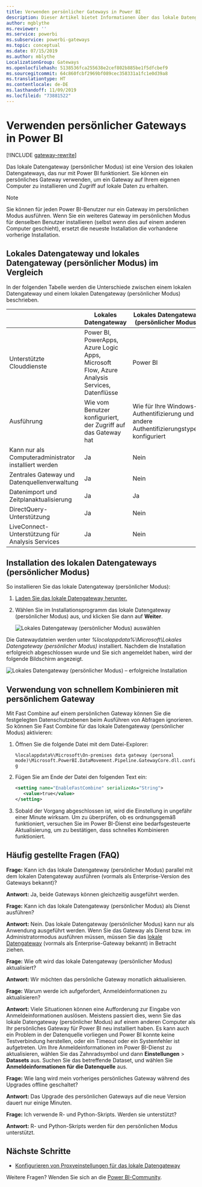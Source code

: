 ```yaml
---
title: Verwenden persönlicher Gateways in Power BI
description: Dieser Artikel bietet Informationen über das lokale Datengateway (persönlicher Modus) für Power BI, die Benutzer zum Herstellen einer Verbindung mit lokalen Daten verwenden können.
author: mgblythe
ms.reviewer: ''
ms.service: powerbi
ms.subservice: powerbi-gateways
ms.topic: conceptual
ms.date: 07/15/2019
ms.author: mblythe
LocalizationGroup: Gateways
ms.openlocfilehash: 5138536fca255638e2cef802b885be1f5dfcbef9
ms.sourcegitcommit: 64c860fcbf2969bf089cec358331a1fc1e0d39a8
ms.translationtype: HT
ms.contentlocale: de-DE
ms.lasthandoff: 11/09/2019
ms.locfileid: "73881522"
---
```

# <a name="use-personal-gateways-in-power-bi"></a>Verwenden persönlicher Gateways in Power BI

[!INCLUDE [gateway-rewrite](includes/gateway-rewrite.md)]

Das lokale Datengateway (persönlicher Modus) ist eine Version des lokalen Datengateways, das nur mit Power BI funktioniert. Sie können ein persönliches Gateway verwenden, um ein Gateway auf Ihrem eigenen Computer zu installieren und Zugriff auf lokale Daten zu erhalten.

> [!NOTE]
> Sie können für jeden Power BI-Benutzer nur ein Gateway im persönlichen Modus ausführen. Wenn Sie ein weiteres Gateway im persönlichen Modus für denselben Benutzer installieren (selbst wenn dies auf einem anderen Computer geschieht), ersetzt die neueste Installation die vorhandene vorherige Installation.

## <a name="on-premises-data-gateway-vs-on-premises-data-gateway-personal-mode"></a>Lokales Datengateway und lokales Datengateway (persönlicher Modus) im Vergleich

In der folgenden Tabelle werden die Unterschiede zwischen einem lokalen Datengateway und einem lokalen Datengateway (persönlicher Modus) beschrieben.

|   |Lokales Datengateway | Lokales Datengateway (persönlicher Modus) |
| ---- | ---- | ---- |
|Unterstützte Clouddienste |Power BI, PowerApps, Azure Logic Apps, Microsoft Flow, Azure Analysis Services, Datenflüsse |Power BI |
|Ausführung |Wie vom Benutzer konfiguriert, der Zugriff auf das Gateway hat |Wie für Ihre Windows-Authentifizierung und andere Authentifizierungstypen konfiguriert |
|Kann nur als Computeradministrator installiert werden |Ja |Nein |
|Zentrales Gateway und Datenquellenverwaltung |Ja |Nein |
|Datenimport und Zeitplanaktualisierung |Ja |Ja |
|DirectQuery-Unterstützung |Ja |Nein |
|LiveConnect-Unterstützung für Analysis Services |Ja |Nein |

## <a name="install-the-on-premises-data-gateway-personal-mode"></a>Installation des lokalen Datengateways (persönlicher Modus)

So installieren Sie das lokale Datengateway (persönlicher Modus):

1. [Laden Sie das lokale Datengateway herunter.](https://go.microsoft.com/fwlink/?LinkId=820925&clcid=0x409)

2. Wählen Sie im Installationsprogramm das lokale Datengateway (persönlicher Modus) aus, und klicken Sie dann auf **Weiter**.

   ![Lokales Datengateway (persönlicher Modus) auswählen](media/service-gateway-personal-mode/personal-gateway-select.png)

Die Gatewaydateien werden unter _%localappdata%\Microsoft\Lokales Datengateway (persönlicher Modus)_  installiert. Nachdem die Installation erfolgreich abgeschlossen wurde und Sie sich angemeldet haben, wird der folgende Bildschirm angezeigt.

![Lokales Datengateway (persönlicher Modus) – erfolgreiche Installation](media/service-gateway-personal-mode/personal-gateway-complete.png)

## <a name="use-fast-combine-with-the-personal-gateway"></a>Verwendung von schnellem Kombinieren mit persönlichem Gateway

Mit Fast Combine auf einem persönlichen Gateway können Sie die festgelegten Datenschutzebenen beim Ausführen von Abfragen ignorieren. So können Sie Fast Combine für das lokale Datengateway (persönlicher Modus) aktivieren:

1. Öffnen Sie die folgende Datei mit dem Datei-Explorer:

   `%localappdata%\Microsoft\On-premises data gateway (personal mode)\Microsoft.PowerBI.DataMovement.Pipeline.GatewayCore.dll.config`

2. Fügen Sie am Ende der Datei den folgenden Text ein:

    ```xml
    <setting name="EnableFastCombine" serializeAs="String">
       <value>true</value>
    </setting>
    ```

3. Sobald der Vorgang abgeschlossen ist, wird die Einstellung in ungefähr einer Minute wirksam. Um zu überprüfen, ob es ordnungsgemäß funktioniert, versuchen Sie im Power BI-Dienst eine bedarfsgesteuerte Aktualisierung, um zu bestätigen, dass schnelles Kombinieren funktioniert.

## <a name="frequently-asked-questions-faq"></a>Häufig gestellte Fragen (FAQ)

**Frage:** Kann ich das lokale Datengateway (persönlicher Modus) parallel mit dem lokalen Datengateway ausführen (vormals als Enterprise-Version des Gateways bekannt)?
  
**Antwort:** Ja, beide Gateways können gleichzeitig ausgeführt werden.

**Frage:** Kann ich das lokale Datengateway (persönlicher Modus) als Dienst ausführen?
  
**Antwort:** Nein. Das lokale Datengateway (persönlicher Modus) kann nur als Anwendung ausgeführt werden. Wenn Sie das Gateway als Dienst bzw. im Administratormodus ausführen müssen, müssen Sie das [lokale Datengateway](/data-integration/gateway/service-gateway-onprem) (vormals als Enterprise-Gateway bekannt) in Betracht ziehen.

**Frage:** Wie oft wird das lokale Datengateway (persönlicher Modus) aktualisiert?
  
**Antwort:** Wir möchten das persönliche Gateway monatlich aktualisieren.

**Frage:** Warum werde ich aufgefordert, Anmeldeinformationen zu aktualisieren?
  
**Antwort:** Viele Situationen können eine Aufforderung zur Eingabe von Anmeldeinformationen auslösen. Meistens passiert dies, wenn Sie das lokale Datengateway (persönlicher Modus) auf einem anderen Computer als Ihr persönliches Gateway für Power BI neu installiert haben. Es kann auch ein Problem in der Datenquelle vorliegen und Power BI konnte keine Testverbindung herstellen, oder ein Timeout oder ein Systemfehler ist aufgetreten. Um Ihre Anmeldeinformationen im Power BI-Dienst zu aktualisieren, wählen Sie das Zahnradsymbol und dann **Einstellungen** > **Datasets** aus. Suchen Sie das betreffende Dataset, und wählen Sie **Anmeldeinformationen für die Datenquelle** aus.

**Frage:** Wie lang wird mein vorheriges persönliches Gateway während des Upgrades offline geschaltet?
  
**Antwort:** Das Upgrade des persönlichen Gateways auf die neue Version dauert nur einige Minuten.

**Frage:** Ich verwende R- und Python-Skripts. Werden sie unterstützt?
  
**Antwort:** R- und Python-Skripts werden für den persönlichen Modus unterstützt.

## <a name="next-steps"></a>Nächste Schritte

* [Konfigurieren von Proxyeinstellungen für das lokale Datengateway](/data-integration/gateway/service-gateway-proxy)  

Weitere Fragen? Wenden Sie sich an die [Power BI-Community](https://community.powerbi.com/).
